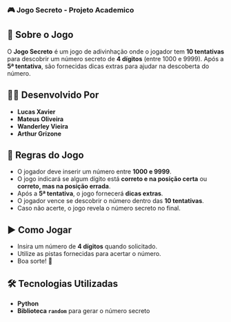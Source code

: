 ### 🎮 Jogo Secreto - Projeto Academico

## 📌 Sobre o Jogo  
O **Jogo Secreto** é um jogo de adivinhação onde o jogador tem **10 tentativas** para descobrir um número secreto de **4 dígitos** (entre 1000 e 9999). Após a **5ª tentativa**, são fornecidas dicas extras para ajudar na descoberta do número.

## 👨‍💻 Desenvolvido Por  
- **Lucas Xavier**  
- **Mateus Oliveira**  
- **Wanderley Vieira**  
- **Arthur Grizone**  

## 🎯 Regras do Jogo  
- O jogador deve inserir um número entre **1000 e 9999**.  
- O jogo indicará se algum dígito está **correto e na posição certa** ou **correto, mas na posição errada**.  
- Após a **5ª tentativa**, o jogo fornecerá **dicas extras**.  
- O jogador vence se descobrir o número dentro das **10 tentativas**.  
- Caso não acerte, o jogo revela o número secreto no final.  

## ▶️ Como Jogar  

- Insira um número de **4 dígitos** quando solicitado.  
- Utilize as pistas fornecidas para acertar o número.  
- Boa sorte! 🎲  

## 🛠️ Tecnologias Utilizadas  
- **Python**  
- **Biblioteca `random`** para gerar o número secreto  
